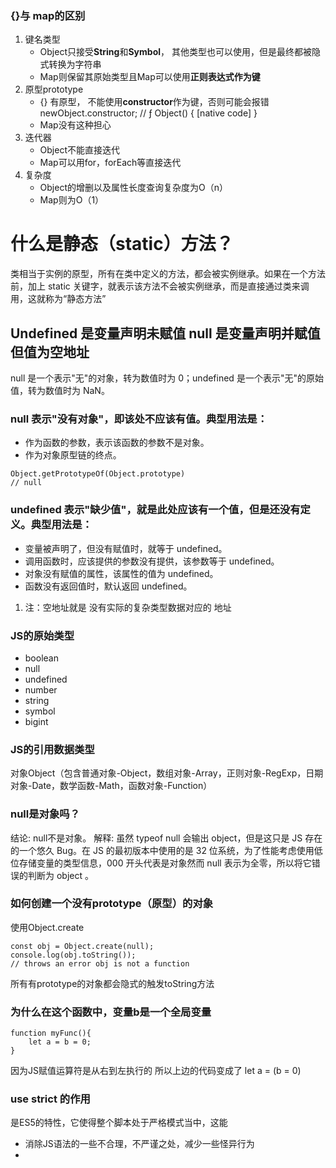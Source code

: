 ### {}与 map的区别
1. 键名类型
    - Object只接受**String**和**Symbol**， 其他类型也可以使用，但是最终都被隐式转换为字符串
    - Map则保留其原始类型且Map可以使用**正则表达式作为键**
2. 原型prototype
    - {} 有原型， 不能使用**constructor**作为键，否则可能会报错
    newObject.constructor; // ƒ Object() { [native code] }
    - Map没有这种担心
3. 迭代器
    - Object不能直接迭代
    - Map可以用for，forEach等直接迭代
4. 复杂度
    - Object的增删以及属性长度查询复杂度为O（n）
    - Map则为O（1）

# 什么是静态（static）方法？

类相当于实例的原型，所有在类中定义的方法，都会被实例继承。如果在一个方法前，加上 static 关键字，就表示该方法不会被实例继承，而是直接通过类来调用，这就称为“静态方法”



## Undefined 是变量声明未赋值 null 是变量声明并赋值 但值为空地址
null 是一个表示"无"的对象，转为数值时为 0；undefined 是一个表示"无"的原始值，转为数值时为 NaN。
### null 表示"没有对象"，即该处不应该有值。典型用法是：
- 作为函数的参数，表示该函数的参数不是对象。
- 作为对象原型链的终点。
```
Object.getPrototypeOf(Object.prototype)
// null
```
### undefined 表示"缺少值"，就是此处应该有一个值，但是还没有定义。典型用法是：
- 变量被声明了，但没有赋值时，就等于 undefined。
- 调用函数时，应该提供的参数没有提供，该参数等于 undefined。
- 对象没有赋值的属性，该属性的值为 undefined。
- 函数没有返回值时，默认返回 undefined。


1. 注：空地址就是 没有实际的复杂类型数据对应的 地址


### JS的原始类型
- boolean
- null
- undefined
- number
- string
- symbol
- bigint
### JS的引用数据类型
对象Object（包含普通对象-Object，数组对象-Array，正则对象-RegExp，日期对象-Date，数学函数-Math，函数对象-Function）

### null是对象吗？

结论: null不是对象。
解释: 虽然 typeof null 会输出 object，但是这只是 JS 存在的一个悠久 Bug。在 JS 的最初版本中使用的是 32 位系统，为了性能考虑使用低位存储变量的类型信息，000 开头代表是对象然而 null 表示为全零，所以将它错误的判断为 object 。

### 如何创建一个没有prototype（原型）的对象
使用Object.create
```
const obj = Object.create(null);
console.log(obj.toString());
// throws an error obj is not a function
```
所有有prototype的对象都会隐式的触发toString方法

### 为什么在这个函数中，变量b是一个全局变量
```
function myFunc(){
    let a = b = 0;
}
```
因为JS赋值运算符是从右到左执行的
所以上边的代码变成了 let a = (b = 0)

### use strict 的作用
是ES5的特性，它使得整个脚本处于严格模式当中，这能
- 消除JS语法的一些不合理，不严谨之处，减少一些怪异行为
- 